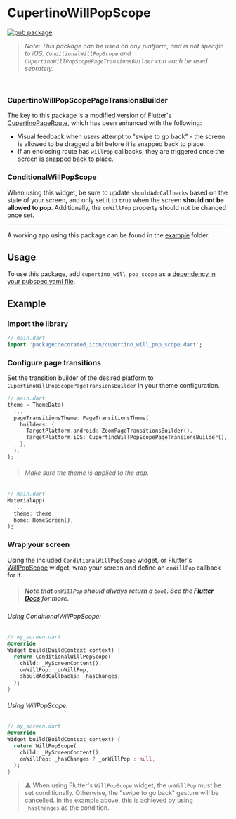 # CupertinoWillPopScope

[![pub package](https://img.shields.io/pub/v/cupertino_will_pop_scope.svg)](https://pub.dev/packages/cupertino_will_pop_scope)

> _Note: This package can be used on any platform, and is not specific to iOS. `ConditionalWillPopScope` and `CupertinoWillPopScopePageTransionsBuilder` can each be used seprately._

<br />

### CupertinoWillPopScopePageTransionsBuilder

The key to this package is a modified version of Flutter's [CupertinoPageRoute](https://api.flutter.dev/flutter/cupertino/CupertinoPageRoute-class.html), which has been enhanced with the following:
- Visual feedback when users attempt to "swipe to go back" - the screen is allowed to be dragged a bit before it is snapped back to place.
- If an enclosing route has `willPop` callbacks, they are triggered once the screen is snapped back to place.


### ConditionalWillPopScope

When using this widget, be sure to update `shouldAddCallbacks` based on the state of your screen, and only set it to `true` when  the screen **should not be allowed to pop**. Additionally, the `onWillPop` property should not be changed once set.

-------

A working app using this package can be found in the [example](example/lib/main.dart) folder.

## Usage

To use this package, add `cupertino_will_pop_scope` as a [dependency in your pubspec.yaml file](https://flutter.io/using-packages/).


## Example
### Import the library

``` dart
// main.dart
import 'package:decorated_icon/cupertino_will_pop_scope.dart';
```

### Configure page transitions
Set the transition builder of the desired platform to `CupertinoWillPopScopePageTransionsBuilder` in your theme configuration.
```dart
// main.dart
theme = ThemeData(
  ...
  pageTransitionsTheme: PageTransitionsTheme(
    builders: {
      TargetPlatform.android: ZoomPageTransitionsBuilder(),
      TargetPlatform.iOS: CupertinoWillPopScopePageTransionsBuilder(),
    },
  ),
);
```

> ###### Make sure the theme is applied to the app.
```dart
// main.dart
MaterialApp(
  ...
  theme: theme,
  home: HomeScreen(),
);
```

### Wrap your screen
Using the included `ConditionalWillPopScope` widget, or Flutter's [WillPopScope](https://api.flutter.dev/flutter/widgets/WillPopScope-class.html) widget, wrap your screen and define an `onWillPop` callback for it.
> ##### Note that `onWillPop` should always return a `bool`. See the [Flutter Docs](https://api.flutter.dev/flutter/widgets/WillPopScope-class.html) for more.

###### Using ConditionalWillPopScope:
```dart
// my_screen.dart
@override
Widget build(BuildContext context) {
  return ConditionalWillPopScope(
    child: _MyScreenContent(),
    onWillPop: _onWillPop,
    shouldAddCallbacks: _hasChanges,
  );
}
```

###### Using WillPopScope:
```dart
// my_screen.dart
@override
Widget build(BuildContext context) {
  return WillPopScope(
    child: _MyScreenContent(),
    onWillPop: _hasChanges ? _onWillPop : null,
  );
}
```

> :warning: When using Flutter's `WillPopScope` widget, the `onWillPop` must be set conditionally. Otherwise, the "swipe to go back" gesture will be cancelled. In the example above, this is achieved by using `_hasChanges` as the condition.